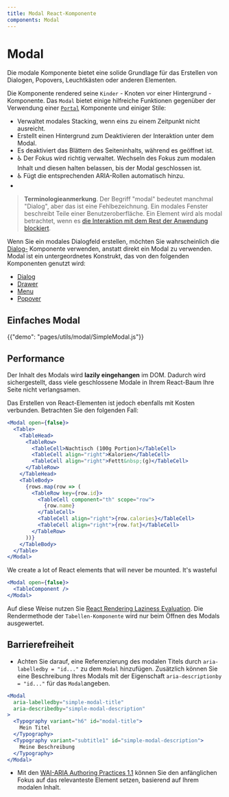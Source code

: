 ```yaml
---
title: Modal React-Komponente
components: Modal
---
```


# Modal

<p class="description">Die modale Komponente bietet eine solide Grundlage für das Erstellen von Dialogen, Popovers, Leuchtkästen oder anderen Elementen.</p>

Die Komponente rendered seine `Kinder` - Knoten vor einer Hintergrund - Komponente. Das `Modal` bietet einige hilfreiche Funktionen gegenüber der Verwendung einer [`Portal`](/utils/portal/) Komponente und einiger Stile:

- Verwaltet modales Stacking, wenn eins zu einem Zeitpunkt nicht ausreicht.
- Erstellt einen Hintergrund zum Deaktivieren der Interaktion unter dem Modal.
- Es deaktiviert das Blättern des Seiteninhalts, während es geöffnet ist.
- ♿️ Der Fokus wird richtig verwaltet. Wechseln des Fokus zum modalen Inhalt und diesen halten belassen, bis der Modal geschlossen ist.
- ♿️ Fügt die entsprechenden ARIA-Rollen automatisch hinzu.
- 

> **Terminologieanmerkung**. Der Begriff "modal" bedeutet manchmal "Dialog", aber das ist eine Fehlbezeichnung. Ein modales Fenster beschreibt Teile einer Benutzeroberfläche. Ein Element wird als modal betrachtet, wenn es [die Interaktion mit dem Rest der Anwendung blockiert](https://en.wikipedia.org/wiki/Modal_window).

Wenn Sie ein modales Dialogfeld erstellen, möchten Sie wahrscheinlich die [Dialog-](/demos/dialogs/) Komponente verwenden, anstatt direkt ein Modal zu verwenden. Modal ist ein untergeordnetes Konstrukt, das von den folgenden Komponenten genutzt wird:

- [Dialog](/demos/dialogs/)
- [Drawer](/demos/drawers/)
- [Menu](/demos/menus/)
- [Popover](/utils/popover/)

## Einfaches Modal

{{"demo": "pages/utils/modal/SimpleModal.js"}}

## Performance

Der Inhalt des Modals wird **lazily eingehangen** im DOM. Dadurch wird sichergestellt, dass viele geschlossene Modale in Ihrem React-Baum Ihre Seite nicht verlangsamen.

Das Erstellen von React-Elementen ist jedoch ebenfalls mit Kosten verbunden. Betrachten Sie den folgenden Fall:

```jsx
<Modal open={false}>
  <Table>
    <TableHead>
      <TableRow>
        <TableCell>Nachtisch (100g Portion)</TableCell>
        <TableCell align="right">Kalorien</TableCell>
        <TableCell align="right">Fettt&nbsp;(g)</TableCell>
      </TableRow>
    </TableHead>
    <TableBody>
      {rows.map(row => (
        <TableRow key={row.id}>
          <TableCell component="th" scope="row">
            {row.name}
          </TableCell>
          <TableCell align="right">{row.calories}</TableCell>
          <TableCell align="right">{row.fat}</TableCell>
        </TableRow>
      ))}
    </TableBody>
  </Table>
</Modal>
```

We create a lot of React elements that will never be mounted. It's wasteful 

```jsx
<Modal open={false}>
  <TableComponent />
</Modal>
```

Auf diese Weise nutzen Sie [React Rendering Laziness Evaluation](https://overreacted.io/react-as-a-ui-runtime/#lazy-evaluation). Die Rendermethode der `Tabellen-Komponente` wird nur beim Öffnen des Modals ausgewertet.

## Barrierefreiheit

- Achten Sie darauf, eine Referenzierung des modalen Titels durch `aria-labelledby = "id..."` zu dem `Modal` hinzufügen. Zusätzlich können Sie eine Beschreibung Ihres Modals mit der Eigenschaft `aria-descriptionby = "id..."` für das `Modal`angeben.

```jsx
<Modal
  aria-labelledby="simple-modal-title"
  aria-describedby="simple-modal-description"
>
  <Typography variant="h6" id="modal-title">
    Mein Titel
  </Typography>
  <Typography variant="subtitle1" id="simple-modal-description">
    Meine Beschreibung
  </Typography>
</Modal>
```

- Mit den [WAI-ARIA Authoring Practices 1.1](https://www.w3.org/TR/wai-aria-practices/examples/dialog-modal/dialog.html) können Sie den anfänglichen Fokus auf das relevanteste Element setzen, basierend auf Ihrem modalen Inhalt.